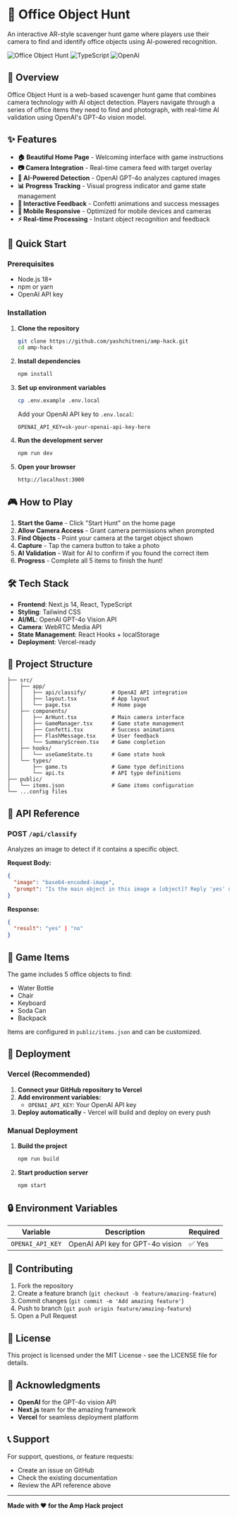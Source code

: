 # 📱 Office Object Hunt

An interactive AR-style scavenger hunt game where players use their camera to find and identify office objects using AI-powered recognition.

![Office Object Hunt](https://img.shields.io/badge/Next.js-14-black) ![TypeScript](https://img.shields.io/badge/TypeScript-5-blue) ![OpenAI](https://img.shields.io/badge/OpenAI-GPT--4o-green)

## 🎯 Overview

Office Object Hunt is a web-based scavenger hunt game that combines camera technology with AI object detection. Players navigate through a series of office items they need to find and photograph, with real-time AI validation using OpenAI's GPT-4o vision model.

## ✨ Features

- **🏠 Beautiful Home Page** - Welcoming interface with game instructions
- **📷 Camera Integration** - Real-time camera feed with target overlay
- **🤖 AI-Powered Detection** - OpenAI GPT-4o analyzes captured images
- **📊 Progress Tracking** - Visual progress indicator and game state management
- **🎉 Interactive Feedback** - Confetti animations and success messages
- **📱 Mobile Responsive** - Optimized for mobile devices and cameras
- **⚡ Real-time Processing** - Instant object recognition and feedback

## 🚀 Quick Start

### Prerequisites

- Node.js 18+ 
- npm or yarn
- OpenAI API key

### Installation

1. **Clone the repository**
   ```bash
   git clone https://github.com/yashchitneni/amp-hack.git
   cd amp-hack
   ```

2. **Install dependencies**
   ```bash
   npm install
   ```

3. **Set up environment variables**
   ```bash
   cp .env.example .env.local
   ```
   
   Add your OpenAI API key to `.env.local`:
   ```env
   OPENAI_API_KEY=sk-your-openai-api-key-here
   ```

4. **Run the development server**
   ```bash
   npm run dev
   ```

5. **Open your browser**
   ```
   http://localhost:3000
   ```

## 🎮 How to Play

1. **Start the Game** - Click "Start Hunt" on the home page
2. **Allow Camera Access** - Grant camera permissions when prompted
3. **Find Objects** - Point your camera at the target object shown
4. **Capture** - Tap the camera button to take a photo
5. **AI Validation** - Wait for AI to confirm if you found the correct item
6. **Progress** - Complete all 5 items to finish the hunt!

## 🛠 Tech Stack

- **Frontend**: Next.js 14, React, TypeScript
- **Styling**: Tailwind CSS
- **AI/ML**: OpenAI GPT-4o Vision API
- **Camera**: WebRTC Media API
- **State Management**: React Hooks + localStorage
- **Deployment**: Vercel-ready

## 📁 Project Structure

```
├── src/
│   ├── app/
│   │   ├── api/classify/        # OpenAI API integration
│   │   ├── layout.tsx           # App layout
│   │   └── page.tsx             # Home page
│   ├── components/
│   │   ├── ArHunt.tsx           # Main camera interface
│   │   ├── GameManager.tsx      # Game state management
│   │   ├── Confetti.tsx         # Success animations
│   │   ├── FlashMessage.tsx     # User feedback
│   │   └── SummaryScreen.tsx    # Game completion
│   ├── hooks/
│   │   └── useGameState.ts      # Game state hook
│   └── types/
│       ├── game.ts              # Game type definitions
│       └── api.ts               # API type definitions
├── public/
│   └── items.json               # Game items configuration
└── ...config files
```

## 🔧 API Reference

### POST `/api/classify`

Analyzes an image to detect if it contains a specific object.

**Request Body:**
```json
{
  "image": "base64-encoded-image",
  "prompt": "Is the main object in this image a [object]? Reply 'yes' or 'no' only."
}
```

**Response:**
```json
{
  "result": "yes" | "no"
}
```

## 🎯 Game Items

The game includes 5 office objects to find:
- Water Bottle
- Chair  
- Keyboard
- Soda Can
- Backpack

Items are configured in `public/items.json` and can be customized.

## 🚀 Deployment

### Vercel (Recommended)

1. **Connect your GitHub repository to Vercel**
2. **Add environment variables:**
   - `OPENAI_API_KEY`: Your OpenAI API key
3. **Deploy automatically** - Vercel will build and deploy on every push

### Manual Deployment

1. **Build the project**
   ```bash
   npm run build
   ```

2. **Start production server**
   ```bash
   npm start
   ```

## 🔒 Environment Variables

| Variable | Description | Required |
|----------|-------------|----------|
| `OPENAI_API_KEY` | OpenAI API key for GPT-4o vision | ✅ Yes |

## 🤝 Contributing

1. Fork the repository
2. Create a feature branch (`git checkout -b feature/amazing-feature`)
3. Commit changes (`git commit -m 'Add amazing feature'`)
4. Push to branch (`git push origin feature/amazing-feature`)
5. Open a Pull Request

## 📄 License

This project is licensed under the MIT License - see the LICENSE file for details.

## 🙏 Acknowledgments

- **OpenAI** for the GPT-4o vision API
- **Next.js** team for the amazing framework
- **Vercel** for seamless deployment platform

## 📞 Support

For support, questions, or feature requests:
- Create an issue on GitHub
- Check the existing documentation
- Review the API reference above

---

**Made with ❤️ for the Amp Hack project**
